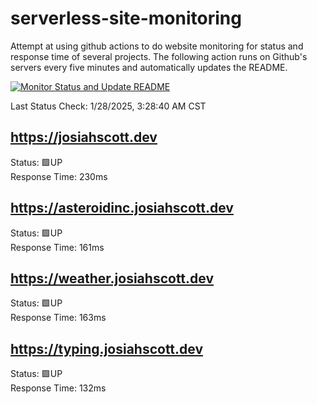 # serverless-site-monitoring
Attempt at using github actions to do website monitoring for status and response time of several projects. The following action runs on Github's servers every five minutes and automatically updates the README.  

[![Monitor Status and Update README](https://github.com/JosiahSco/serverless-site-monitoring/actions/workflows/monitor.yaml/badge.svg)](https://github.com/JosiahSco/serverless-site-monitoring/actions/workflows/monitor.yaml)

Last Status Check: 1/28/2025, 3:28:40 AM CST

## https://josiahscott.dev
Status: 🟩UP  
Response Time: 230ms

## https://asteroidinc.josiahscott.dev
Status: 🟩UP  
Response Time: 161ms

## https://weather.josiahscott.dev
Status: 🟩UP  
Response Time: 163ms

## https://typing.josiahscott.dev
Status: 🟩UP  
Response Time: 132ms

